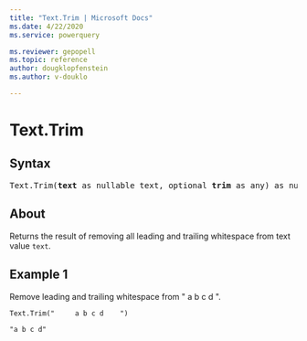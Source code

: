 ```yaml
---
title: "Text.Trim | Microsoft Docs"
ms.date: 4/22/2020
ms.service: powerquery

ms.reviewer: gepopell
ms.topic: reference
author: dougklopfenstein
ms.author: v-douklo

---
```

# Text.Trim

## Syntax

<pre>
Text.Trim(<b>text</b> as nullable text, optional <b>trim</b> as any) as nullable text
</pre>
  
## About  
Returns the result of removing all leading and trailing whitespace from text value `text`.

## Example 1
Remove leading and trailing whitespace from " a b c d ".

```powerquery-m
Text.Trim("     a b c d    ")
```

`"a b c d"`
